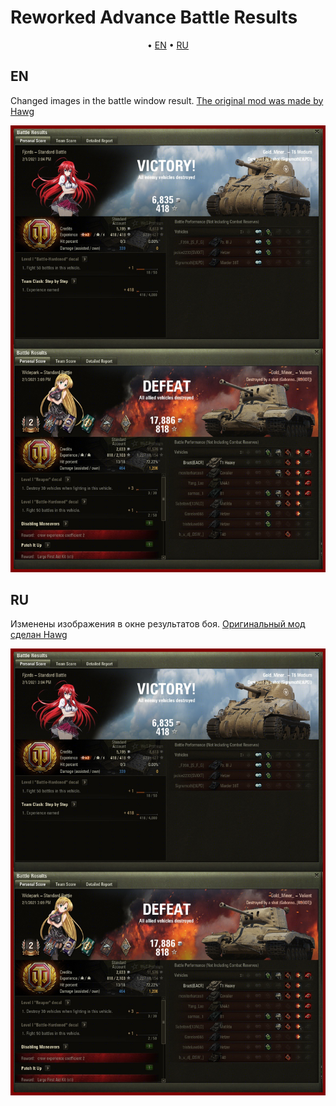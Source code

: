 # Reworked Advance Battle Results

<p align="center">
	&bull; <a href="#en">EN</a> &bull; <a href="#ru">RU</a> 
</p>

## EN

Changed images in the battle window result. [The original mod was made by Hawg](https://wgmods.net/5344/)

<p align="center">
  <img src="./assets/images/BR.png" alt="Preview"/>
</p>

## RU

Изменены изображения в окне результатов боя. [Оригинальный мод сделан Hawg](https://wgmods.net/5344/)

<p align="center">
  <img src="./assets/images/BR.png" alt="Preview"/>
</p>